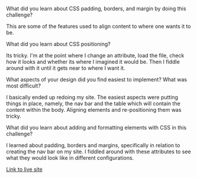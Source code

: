 What did you learn about CSS padding, borders, and margin by doing this challenge?

This are some of the features used to align content to where one wants it to be.

What did you learn about CSS positioning?

Its tricky. I'm at the point where I change an attribute, load the file, check how it looks and whether its where I imagined it would be. Then I fiddle around with it until it gets near to where I want it.

What aspects of your design did you find easiest to implement? What was most difficult?

I basically ended up redoing my site. The easiest aspects were putting things in place, namely, the nav bar and the table which will contain the content within the body. Aligning elements and re-positioning them was tricky.

What did you learn about adding and formatting elements with CSS in this challenge?

I learned about padding, borders and margins, specifically in relation to creating the nav bar on my site. I fiddled around with these attributes to see what they would look like in different configurations.

<a href="https://jbagins1.github.io/index.html">Link to live site</a>